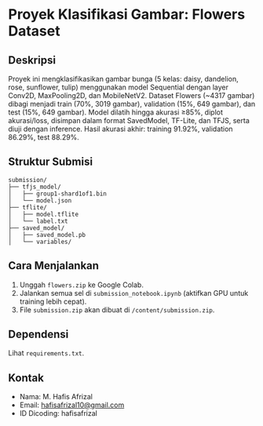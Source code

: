 # Proyek Klasifikasi Gambar: Flowers Dataset

## Deskripsi
Proyek ini mengklasifikasikan gambar bunga (5 kelas: daisy, dandelion, rose, sunflower, tulip) menggunakan model Sequential dengan layer Conv2D, MaxPooling2D, dan MobileNetV2. Dataset Flowers (~4317 gambar) dibagi menjadi train (70%, 3019 gambar), validation (15%, 649 gambar), dan test (15%, 649 gambar). Model dilatih hingga akurasi ≥85%, diplot akurasi/loss, disimpan dalam format SavedModel, TF-Lite, dan TFJS, serta diuji dengan inference. Hasil akurasi akhir: training 91.92%, validation 86.29%, test 88.29%.

## Struktur Submisi
```
submission/
├── tfjs_model/
│   ├── group1-shard1of1.bin
│   └── model.json
├── tflite/
│   ├── model.tflite
│   └── label.txt
├── saved_model/
│   ├── saved_model.pb
│   └── variables/
```

## Cara Menjalankan
1. Unggah `flowers.zip` ke Google Colab.
2. Jalankan semua sel di `submission_notebook.ipynb` (aktifkan GPU untuk training lebih cepat).
3. File `submission.zip` akan dibuat di `/content/submission.zip`.

## Dependensi
Lihat `requirements.txt`.

## Kontak
- Nama: M. Hafis Afrizal
- Email: hafisafrizal10@gmail.com
- ID Dicoding: hafisafrizal